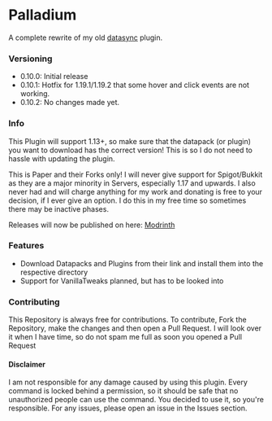 # Palladium
A complete rewrite of my old [datasync](https://github.com/tornrpg/datasync) plugin.

### Versioning

 - 0.10.0: Initial release
 - 0.10.1: Hotfix for 1.19.1/1.19.2 that some hover and click events are not working.
 - 0.10.2: No changes made yet.

### Info

This Plugin will support 1.13+, so make sure that the datapack (or plugin) you want to download has the correct version!
This is so I do not need to hassle with updating the plugin.

This is Paper and their Forks only! I will never give support for Spigot/Bukkit as they are a major minority in Servers, especially 1.17 and upwards.
I also never had and will charge anything for my work and donating is free to your decision, if I ever give an option.
I do this in my free time so sometimes there may be inactive phases.

Releases will now be published on here:
[Modrinth](https://modrinth.com/mod/palladium)

### Features

 - Download Datapacks and Plugins from their link and install them into the respective directory
 - Support for VanillaTweaks planned, but has to be looked into

### Contributing

This Repository is always free for contributions. To contribute, Fork the Repository, make the changes and then open a Pull Request. 
I will look over it when I have time, so do not spam me full as soon you opened a Pull Request

#### Disclaimer
I am not responsible for any damage caused by using this plugin. 
Every command is locked behind a permission, so it should be safe that no unauthorized people can use the command. 
You decided to use it, so you're responsible. 
For any issues, please open an issue in the Issues section.
